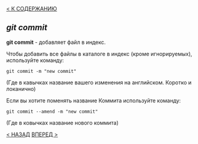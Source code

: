 [< К СОДЕРЖАНИЮ](readme.md)

## ***git commit***

**git commit** - добавляет файл в индекс.

Чтобы добавить все файлы в каталоге в индекс (кроме игнорируемых), используйте команду:

```bash=
git commit -m "new commit"
```
(Где в кавычках название вашего изменения на английском. Коротко и локанично)

Если вы хотите поменять название Коммита используйте команду: 
```bash=
git commit --amend -m "new commit"
```
 (Где в ковычках название нового коммита)

[< НАЗАД](add.md) [ВПЕРЕД >](push.md)